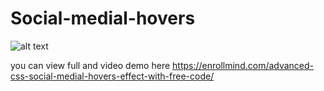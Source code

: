 # Social-medial-hovers

![alt text](https://enrollmind.com/wp-content/uploads/2021/05/socal-media-hover-effecrt.jpg)



you can view full and video demo here https://enrollmind.com/advanced-css-social-medial-hovers-effect-with-free-code/
